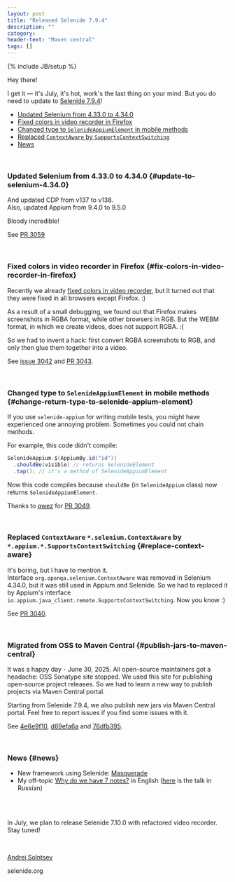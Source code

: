 ```yaml
---
layout: post
title: "Released Selenide 7.9.4"
description: ""
category:
header-text: "Maven central"
tags: []
---
```

{% include JB/setup %}

Hey there!

I get it — it's July, it's hot, work's the last thing on your mind. But you do need to update to [Selenide 7.9.4](https://github.com/selenide/selenide/milestone/226?closed=1)!

* [Updated Selenium from 4.33.0 to 4.34.0](#update-to-selenium-4.34.0)
* [Fixed colors in video recorder in Firefox](#fix-colors-in-video-recorder-in-firefox)
* [Changed type to `SelenideAppiumElement` in mobile methods](#change-return-type-to-selenide-appium-element)
* [Replaced `ContextAware` by `SupportsContextSwitching`](#replace-context-aware)
* [News](#news)

<br>

### Updated Selenium from 4.33.0 to 4.34.0 {#update-to-selenium-4.34.0}
And updated CDP from v137 to v138.   
Also, updated Appium from 9.4.0 to 9.5.0

Bloody incredible!

See [PR 3059](https://github.com/selenide/selenide/pull/3059)

<br>


### Fixed colors in video recorder in Firefox {#fix-colors-in-video-recorder-in-firefox}

Recently we already [fixed colors in video recorder](/2025/05/08/selenide-7.9.2/#fix-color-on-video), but 
it turned out that they were fixed in all browsers except Firefox. :)

As a result of a small debugging, we found out that Firefox makes screenshots in RGBA format, while other browsers in RGB.
But the WEBM format, in which we create videos, does not support RGBA. :(

So we had to invent a hack: first convert RGBA screenshots to RGB, and only then glue them together into a video. 

See [issue 3042](https://github.com/selenide/selenide/issues/3042) and [PR 3043](https://github.com/selenide/selenide/pull/3043).

<br>


### Changed type to `SelenideAppiumElement` in mobile methods {#change-return-type-to-selenide-appium-element}

If you use `selenide-appium` for writing mobile tests, you might have experienced one annoying problem.
Sometimes you could not chain methods.

For example, this code didn't compile:
```java
SelenideAppium.$(AppiumBy.id("id"))
  .shouldBe(visible) // returns SelenideElement
  .tap(); // it's a method of SelenideAppiumElement
```

Now this code compiles because `shouldBe` (in `SelenideAppium` class) now returns `SelenideAppiumElement`.

Thanks to [qwez](https://github.com/qwez) for [PR 3049](https://github.com/selenide/selenide/pull/3049).

<br>

### Replaced `ContextAware` `*.selenium.ContextAware` by `*.appium.*.SupportsContextSwitching` {#replace-context-aware}

It's boring, but I have to mention it.  
Interface `org.openqa.selenium.ContextAware` was removed in Selenium 4.34.0, but
it was still used in Appium and Selenide.
So we had to replaced it by Appium's interface `io.appium.java_client.remote.SupportsContextSwitching`.
Now you know :) 

See [PR 3040](https://github.com/selenide/selenide/pull/3040).

<br>


### Migrated from OSS to Maven Central {#publish-jars-to-maven-central}

It was a happy day - June 30, 2025. All open-source maintainers got a headache: OSS Sonatype site stopped. We used this 
site for publishing open-source project releases. So we had to learn a new way to publish projects via Maven Central portal.

Starting from Selenide 7.9.4, we also publish new jars via Maven Central portal. Feel free to report issues if you find some issues with it.  

See [4e6e9f10](https://github.com/selenide/selenide/commit/4e6e9f10), [d69efa6a](https://github.com/selenide/selenide/commit/d69efa6a) and [76dfb395](https://github.com/selenide/selenide/commit/76dfb395).

<br>

### News {#news}

* New framework using Selenide: [Masquerade](https://x.com/JmixPlatform/status/1937405334143779236)
* My off-topic [Why do we have 7 notes?](https://www.youtube.com/watch?v=dhqhHm5rc3A&ab_channel=DEVCLUB.EE) in English
  ([here](https://www.youtube.com/watch?v=0XziRDFSzZk&ab_channel=DEVCLUB.EU) is the talk in Russian)


<br>


<br>

In July, we plan to release Selenide 7.10.0 with refactored video recorder. Stay tuned!

<br>

[Andrei Solntsev](http://asolntsev.github.io/)

selenide.org
